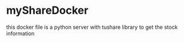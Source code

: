 # myShareDocker
this docker file is a python server with tushare library to get the stock information
